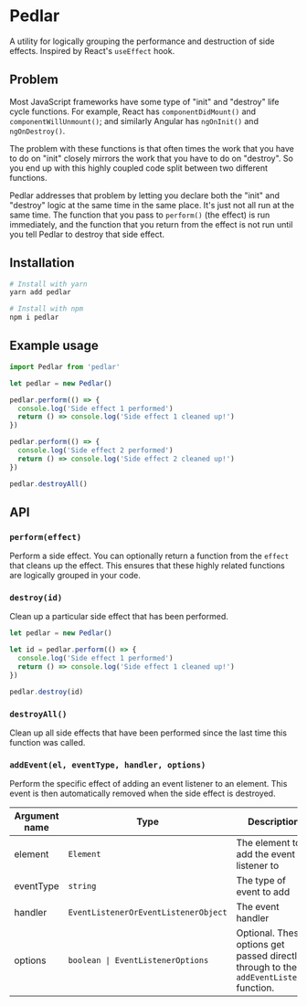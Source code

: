 # Pedlar

A utility for logically grouping the performance and destruction of side effects. Inspired by React's `useEffect` hook.

## Problem

Most JavaScript frameworks have some type of "init" and "destroy" life cycle functions. For example, React has `componentDidMount()` and `componentWillUnmount()`; and similarly Angular has `ngOnInit()` and `ngOnDestroy()`.

The problem with these functions is that often times the work that you have to do on "init" closely mirrors the work that you have to do on "destroy". So you end up with this highly coupled code split between two different functions.

Pedlar addresses that problem by letting you declare both the "init" and "destroy" logic at the same time in the same place. It's just not all run at the same time. The function that you pass to `perform()` (the effect) is run immediately, and the function that you return from the effect is not run until you tell Pedlar to destroy that side effect.

## Installation

```bash
# Install with yarn
yarn add pedlar

# Install with npm
npm i pedlar
```

## Example usage

```js
import Pedlar from 'pedlar'

let pedlar = new Pedlar()

pedlar.perform(() => {
  console.log('Side effect 1 performed')
  return () => console.log('Side effect 1 cleaned up!')
})

pedlar.perform(() => {
  console.log('Side effect 2 performed')
  return () => console.log('Side effect 2 cleaned up!')
})

pedlar.destroyAll()
```

## API

### `perform(effect)`

Perform a side effect. You can optionally return a function from the `effect` that cleans up the effect. This ensures that these highly related functions are logically grouped in your code.

### `destroy(id)`

Clean up a particular side effect that has been performed.

```js
let pedlar = new Pedlar()

let id = pedlar.perform(() => {
  console.log('Side effect 1 performed')
  return () => console.log('Side effect 1 cleaned up!')
})

pedlar.destroy(id)
```

### `destroyAll()`

Clean up all side effects that have been performed since the last time this function was called.

### `addEvent(el, eventType, handler, options)`

Perform the specific effect of adding an event listener to an element. This event is then automatically removed when the side effect is destroyed.

| Argument name | Type                                 | Description                                                                             |
| ------------- | ------------------------------------ | --------------------------------------------------------------------------------------- |
| element       | `Element`                            | The element to add the event listener to                                                |
| eventType     | `string`                             | The type of event to add                                                                |
| handler       | `EventListenerOrEventListenerObject` | The event handler                                                                       |
| options       | `boolean \| EventListenerOptions`    | Optional. These options get passed directly through to the `addEventListener` function. |
